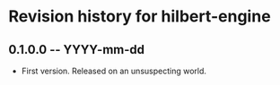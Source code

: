 # Revision history for hilbert-engine

## 0.1.0.0  -- YYYY-mm-dd

* First version. Released on an unsuspecting world.
